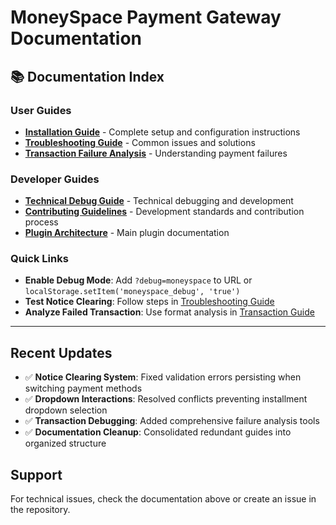 # MoneySpace Payment Gateway Documentation

## 📚 Documentation Index

### User Guides
- **[Installation Guide](INSTALLATION.md)** - Complete setup and configuration instructions
- **[Troubleshooting Guide](docs/TROUBLESHOOTING.md)** - Common issues and solutions
- **[Transaction Failure Analysis](TRANSACTION-FAILURE-ANALYSIS.md)** - Understanding payment failures

### Developer Guides  
- **[Technical Debug Guide](DEBUG-GUIDE.md)** - Technical debugging and development
- **[Contributing Guidelines](CONTRIBUTING.md)** - Development standards and contribution process
- **[Plugin Architecture](readme.md)** - Main plugin documentation

### Quick Links
- **Enable Debug Mode**: Add `?debug=moneyspace` to URL or `localStorage.setItem('moneyspace_debug', 'true')`
- **Test Notice Clearing**: Follow steps in [Troubleshooting Guide](docs/TROUBLESHOOTING.md#notice-clearing-issues)
- **Analyze Failed Transaction**: Use format analysis in [Transaction Guide](TRANSACTION-FAILURE-ANALYSIS.md)

---

## Recent Updates
- ✅ **Notice Clearing System**: Fixed validation errors persisting when switching payment methods
- ✅ **Dropdown Interactions**: Resolved conflicts preventing installment dropdown selection  
- ✅ **Transaction Debugging**: Added comprehensive failure analysis tools
- ✅ **Documentation Cleanup**: Consolidated redundant guides into organized structure

## Support
For technical issues, check the documentation above or create an issue in the repository.
